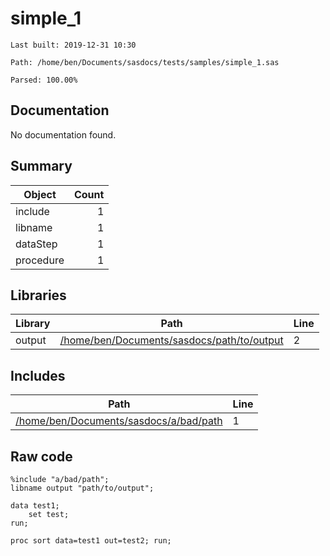 # simple_1
`Last built: 2019-12-31 10:30`

`Path: /home/ben/Documents/sasdocs/tests/samples/simple_1.sas`

`Parsed: 100.00%`

## Documentation

No documentation found.

## Summary 

| Object | Count | 
| --- | ---: | 
| include | 1 |
| libname | 1 |
| dataStep | 1 |
| procedure | 1 |



## Libraries
| Library | Path | Line | 
| --- | --- | --- |
| output | [/home/ben/Documents/sasdocs/path/to/output](/home/ben/Documents/sasdocs/path/to/output) | 2 |




## Includes
| Path | Line | 
| --- | --- | 
| [/home/ben/Documents/sasdocs/a/bad/path](file:///home/ben/Documents/sasdocs/a/bad/path) | 1 | 



## Raw code 

```sas
%include "a/bad/path";
libname output "path/to/output";

data test1;
    set test;
run;

proc sort data=test1 out=test2; run;

```